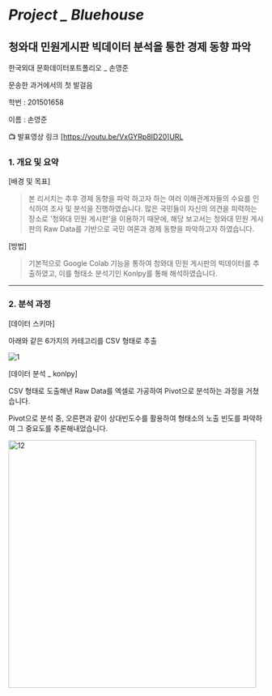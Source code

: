 # *Project _ Bluehouse*
## **청와대 민원게시판 빅데이터 분석을 통한 경제 동향 파악**

한국외대 문화데이터포트폴리오 _ 손영준

문송한 과거에서의 첫 발걸음

학번 : 201501658

이름 : 손영준

:tv: 발표영상 링크 [https://youtu.be/VxGYRp8ID20]URL





### 1. 개요 및 요약
 [배경 및 목표]
  >본 리서치는 추후 경제 동향을 파악 하고자 하는 여러 이해관계자들의 수요를 인식하여 조사 및 분석을 진행하였습니다.
  많은 국민들이 자신의 의견을 피력하는 장소로 '청와대 민원 게시판'을 이용하기 때문에, 해당 보고서는 청와대 민원
  게시판의 Raw Data를 기반으로 국민 여론과 경제 동향을 파악하고자 하였습니다.

  [방법]
   >기본적으로 Google Colab 기능을 통하여 청와대 민원 게시판의 빅데이터를 추출하였고, 이를 형태소 분석기인
   Konlpy를 통해 해석하였습니다.
   
   
   
   
   
   
   
   
   
----








### 2. 분석 과정

 [데이터 스키마]
 
 아래와 같은 6가지의 카테고리를 CSV 형태로 추출
 
![1](https://user-images.githubusercontent.com/74249464/102789564-a7ffd600-43e7-11eb-8ded-d74fe2a48fa9.png)



[데이터 분석 _ konlpy]

CSV 형태로 도출해낸 Raw Data를 엑셀로 가공하여 Pivot으로 분석하는 과정을 거쳤습니다.

Pivot으로 분석 중, 오른편과 같이 상대빈도수를 활용하여 형태소의 노출 빈도를 파악하여 그 중요도를 추론해내었습니다.

<img width="489" alt="12" src="https://user-images.githubusercontent.com/74249464/102790058-4b50eb00-43e8-11eb-8c89-54bde8a2c3d1.png">
